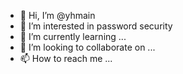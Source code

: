 - 👋 Hi, I’m @yhmain
- 👀 I’m interested in password security
- 🌱 I’m currently learning ...
- 💞️ I’m looking to collaborate on ...
- 📫 How to reach me ...

<!---
yhmain/yhmain is a ✨ special ✨ repository because its `README.md` (this file) appears on your GitHub profile.
You can click the Preview link to take a look at your changes.
--->
